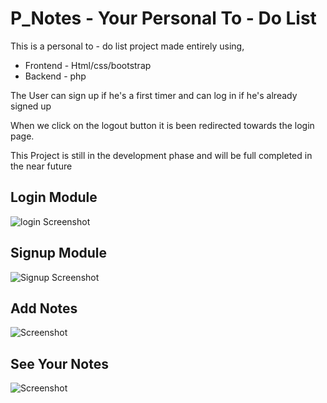 # P_Notes - Your Personal To - Do List

This is a personal to - do list project made entirely using,
- Frontend - Html/css/bootstrap
- Backend - php

The User can sign up if he's a first timer and can log in if he's already signed up

When we click on the logout button it is been redirected towards the login page.

This Project is still in the development phase and will be full completed in the near future
## Login Module

![login Screenshot](https://github.com/hasnainmakada-99/To_Do-List/blob/master/login.jpg)

## Signup Module

![Signup Screenshot](https://github.com/hasnainmakada-99/To_Do-List/blob/master/signup.jpg)
## Add Notes

![Screenshot](https://github.com/hasnainmakada-99/To_Do-List/blob/master/Add%20Notes.jpg)

## See Your Notes

![Screenshot](https://github.com/hasnainmakada-99/To_Do-List/blob/master/Showing%20Notes.jpg)